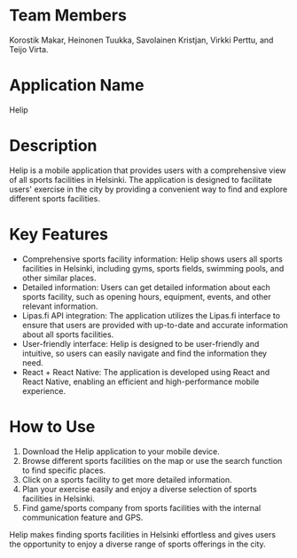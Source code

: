 # Team Members
Korostik Makar, Heinonen Tuukka, Savolainen Kristjan, Virkki Perttu, and Teijo Virta.

# Application Name
Helip

# Description
Helip is a mobile application that provides users with a comprehensive view of all sports facilities in Helsinki. The application is designed to facilitate users' exercise in the city by providing a convenient way to find and explore different sports facilities.

# Key Features
- Comprehensive sports facility information: Helip shows users all sports facilities in Helsinki, including gyms, sports fields, swimming pools, and other similar places.
- Detailed information: Users can get detailed information about each sports facility, such as opening hours, equipment, events, and other relevant information.
- Lipas.fi API integration: The application utilizes the Lipas.fi interface to ensure that users are provided with up-to-date and accurate information about all sports facilities.
- User-friendly interface: Helip is designed to be user-friendly and intuitive, so users can easily navigate and find the information they need.
- React + React Native: The application is developed using React and React Native, enabling an efficient and high-performance mobile experience.

# How to Use
1. Download the Helip application to your mobile device.
2. Browse different sports facilities on the map or use the search function to find specific places.
3. Click on a sports facility to get more detailed information.
4. Plan your exercise easily and enjoy a diverse selection of sports facilities in Helsinki.
5. Find game/sports company from sports facilities with the internal communication feature and GPS.

Helip makes finding sports facilities in Helsinki effortless and gives users the opportunity to enjoy a diverse range of sports offerings in the city.